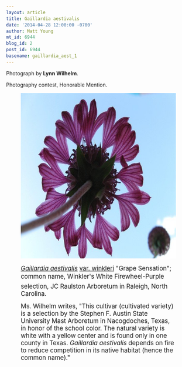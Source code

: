 ```yaml
---
layout: article
title: Gaillardia aestivalis
date: '2014-04-28 12:00:00 -0700'
author: Matt Young
mt_id: 6944
blog_id: 2
post_id: 6944
basename: gaillardia_aest_1
---
```

Photograph by **Lynn Wilhelm**.

Photography contest, Honorable Mention.

<figure>
<img src="/uploads/2014/Wilhelm.Gaillardia_aestivalis.jpg" alt="Wilhelm.Gaillardia_aestivalis.jpg" width="600" height="450" />
<figcaption markdown="span">

<big>[_Gaillardia aestivalis_](http://ag.sfasu.edu/UserFiles/File/PLANTS/Gaillardia%20aestivalis%20grape%20sensation.pdf)  [ var. winkleri](http://ag.sfasu.edu/UserFiles/File/PLANTS/Gaillardia%20aestivalis(1).pdf ) "Grape Sensation";  common name, Winkler's White Firewheel-Purple selection,  JC Raulston Arboretum in Raleigh, North Carolina.</big>

<big>Ms. Wilhelm writes, "This cultivar (cultivated variety) is a selection by the Stephen F. Austin State University Mast Arboretum in Nacogdoches, Texas, in honor of the school color.  The natural variety is white with a yellow center and is found only in one county in Texas.  _Gaillardia aestivalis_ depends on fire to reduce competition in its native habitat (hence the common name)."</big>

</figcaption>
</figure>
